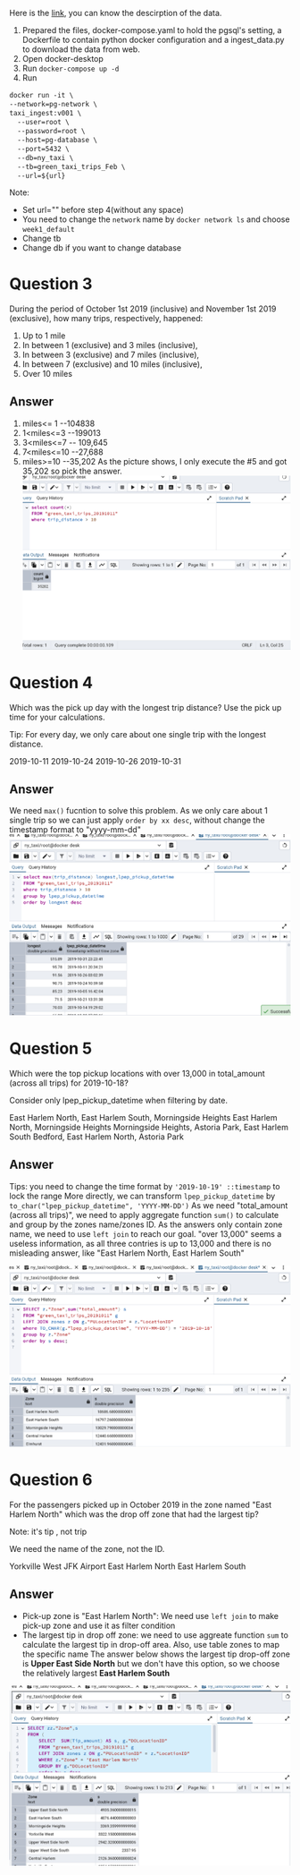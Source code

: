 Here is the [link](https://www.nyc.gov/assets/tlc/downloads/pdf/data_dictionary_trip_records_green.pdf), you can know the descirption of the data.
1. Prepared the files,  docker-compose.yaml to hold the pgsql's setting, a Dockerfile to contain python docker configuration and a ingest_data.py to download the data from web.
2. Open docker-desktop
3. Run `docker-compose up -d`
4. Run
  ```
  docker run -it \
  --network=pg-network \
  taxi_ingest:v001 \
    --user=root \
    --password=root \
    --host=pg-database \
    --port=5432 \
    --db=ny_taxi \
    --tb=green_taxi_trips_Feb \
    --url=${url}
  ```
Note: 
- Set url="" before step 4(without any space)
- You need to change the `network` name by `docker network ls` and choose `week1_default`
- Change tb
- Change db if you want to change database

# Question 3
During the period of October 1st 2019 (inclusive) and November 1st 2019 (exclusive), how many trips, respectively, happened:
1. Up to 1 mile
2. In between 1 (exclusive) and 3 miles (inclusive),
3. In between 3 (exclusive) and 7 miles (inclusive),
4. In between 7 (exclusive) and 10 miles (inclusive),
5. Over 10 miles
## Answer
1. miles<= 1 --104838
2. 1<miles<=3 --199013
3. 3<miles<=7  -- 109,645
4. 7<miles<=10 --27,688
5. miles>=10 --35,202
As the picture shows, I only execute the #5 and got 35,202 so pick the answer.
![Question 3](https://github.com/Eden33333/DataZoomcamp_homework/blob/main/Week1/Image/Question%203.png)



# Question 4
Which was the pick up day with the longest trip distance? Use the pick up time for your calculations.

Tip: For every day, we only care about one single trip with the longest distance.

2019-10-11
2019-10-24
2019-10-26
2019-10-31
## Answer
We need `max()` fucntion to solve this problem. As we only care about 1 single trip so we can just apply `order by xx desc`, without change the timestamp format to "yyyy-mm-dd"
![Question 4](https://github.com/Eden33333/DataZoomcamp_homework/blob/main/Week1/Image/Question4.png)

# Question 5
Which were the top pickup locations with over 13,000 in total_amount (across all trips) for 2019-10-18?

Consider only lpep_pickup_datetime when filtering by date.

East Harlem North, East Harlem South, Morningside Heights
East Harlem North, Morningside Heights
Morningside Heights, Astoria Park, East Harlem South
Bedford, East Harlem North, Astoria Park

## Answer
Tips: you need to change the time format by `'2019-10-19' ::timestamp` to lock the range
More directly, we can transform `lpep_pickup_datetime` by `to_char("lpep_pickup_datetime", 'YYYY-MM-DD')`
As we need "total_amount (across all trips)", we need to apply aggregate function `sum()` to calculate and group by the zones name/zones ID.
As the answers only contain zone name, we need to use  `left join` to reach our goal.
"over 13,000" seems a useless information, as all three contries is up to 13,000 and there is no misleading answer, like "East Harlem North, East Harlem South"

![Q5](https://github.com/Eden33333/DataZoomcamp_homework/blob/main/Week1/Image/Question%205.png)

# Question 6
For the passengers picked up in October 2019 in the zone named "East Harlem North" which was the drop off zone that had the largest tip?

Note: it's tip , not trip

We need the name of the zone, not the ID.

Yorkville West
JFK Airport
East Harlem North
East Harlem South

## Answer
- Pick-up zone is "East Harlem North": We need use `left join` to make pick-up zone and use it as filter condition
- The largest tip in drop off zone: we need to use aggreate function `sum` to calculate the largest tip in drop-off area. Also, use table zones to map the specific name
The answer below shows the largest tip drop-off zone is **Upper East Side North** but we don't have this option, so we choose the relatively largest **East Harlem South**

![Question 6](https://github.com/Eden33333/DataZoomcamp_homework/blob/main/Week1/Image/Question%206.png)

